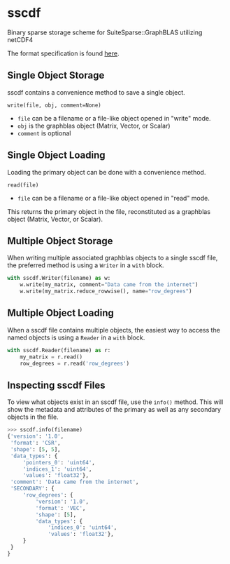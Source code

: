 # sscdf
Binary sparse storage scheme for SuiteSparse::GraphBLAS utilizing netCDF4

The format specification is found [here](Specification.md).

## Single Object Storage
sscdf contains a convenience method to save a single object.

`write(file, obj, comment=None)`

- `file` can be a filename or a file-like object opened in "write" mode.
- `obj` is the graphblas object (Matrix, Vector, or Scalar)
- `comment` is optional

## Single Object Loading
Loading the primary object can be done with a convenience method.

`read(file)`

- `file` can be a filename or a file-like object opened in "read" mode.

This returns the primary object in the file, reconstituted
as a graphblas object (Matrix, Vector, or Scalar).

## Multiple Object Storage
When writing multiple associated graphblas objects to a single sscdf file,
the preferred method is using a `Writer` in a `with` block.

```python
with sscdf.Writer(filename) as w:
    w.write(my_matrix, comment="Data came from the internet")
    w.write(my_matrix.reduce_rowwise(), name="row_degrees")
```

## Multiple Object Loading
When a sscdf file contains multiple objects, the easiest way to access the named
objects is using a `Reader` in a `with` block.

```python
with sscdf.Reader(filename) as r:
    my_matrix = r.read()
    row_degrees = r.read('row_degrees')
```

## Inspecting sscdf Files
To view what objects exist in an sscdf file, use the `info()` method.
This will show the metadata and attributes of the primary as well as any
secondary objects in the file.

```python
>>> sscdf.info(filename)
{'version': '1.0',
 'format': 'CSR',
 'shape': [5, 5],
 'data_types': {
     'pointers_0': 'uint64',
     'indices_1': 'uint64',
     'values': 'float32'},
 'comment': 'Data came from the internet',
 'SECONDARY': {
     'row_degrees': {
         'version': '1.0',
         'format': 'VEC',
         'shape': [5],
         'data_types': {
             'indices_0': 'uint64',
             'values': 'float32'},
     }
 }
}
```
